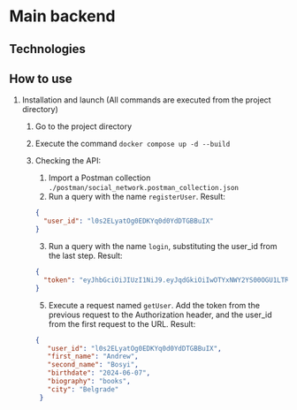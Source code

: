 # Main backend

## Technologies

## How to use

1. Installation and launch (All commands are executed from the project directory)
    1. Go to the project directory
    2. Execute the command `docker compose up -d --build`
    3. Checking the API:
        1. Import a Postman collection `./postman/social_network.postman_collection.json`
        2. Run a query with the name `registerUser`. Result:
       ```json 
       {
         "user_id": "l0s2ELyatOg0EDKYq0d0YdDTGBBuIX"
       }
       ```
       
        3. Run a query with the name `login`, substituting the user_id from the last step. Result:
       ```json
       {
         "token": "eyJhbGciOiJIUzI1NiJ9.eyJqdGkiOiIwOTYxNWY2YS00OGU1LTRiOWUtODFhMS03ZDU3M2VhNGM..."
       }
       ```
       
        5. Execute a request named `getUser`. Add the token from the previous request to the Authorization header, and the user_id from the first request to the URL. Result:
       ```json
       {
          "user_id": "l0s2ELyatOg0EDKYq0d0YdDTGBBuIX",
          "first_name": "Andrew",
          "second_name": "Bosyi",
          "birthdate": "2024-06-07",
          "biography": "books",
          "city": "Belgrade"
        }
       ```
